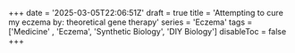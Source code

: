 +++
date = '2025-03-05T22:06:51Z'
draft = true
title = 'Attempting to cure my eczema by: theoretical gene therapy'
series = 'Eczema'
tags = ['Medicine' , 'Eczema', 'Synthetic Biology', 'DIY Biology']
disableToc = false
+++
